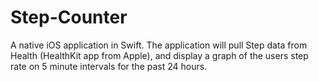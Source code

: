 # Step-Counter

A native iOS application in Swift. The application will pull Step data from Health (HealthKit app from Apple), and display 
a graph of the users step rate on 5 minute intervals for the past 24 hours.

